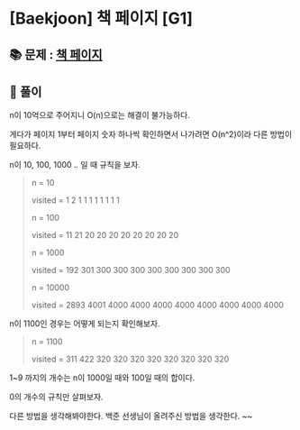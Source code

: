 # [Baekjoon] 책 페이지 [G1]

## 📚 문제 : [책 페이지](https://www.acmicpc.net/problem/1019)

## 📖 풀이

n이 10억으로 주어지니 O(n)으로는 해결이 불가능하다.

게다가 페이지 1부터 페이지 숫자 하나씩 확인하면서 나가려면 O(n^2)이라 다른 방법이 필요하다.

n이 10, 100, 1000 .. 일 때 규칙을 보자.

>n = 10
>
>visited = 1 2 1 1 1 1 1 1 1 1
>
>n = 100
>
>visited = 11 21 20 20 20 20 20 20 20 20
>
>n = 1000
>
>visited = 192 301 300 300 300 300 300 300 300 300
>
>n = 10000
>
>visited = 2893 4001 4000 4000 4000 4000 4000 4000 4000 4000



n이 1100인 경우는 어떻게 되는지 확인해보자.

>n = 1100
>
>visited = 311 422 320 320 320 320 320 320 320 320

1~9 까지의 개수는 n이 1000일 때와 100일 때의 합이다.

0의 개수의 규칙만 살펴보자.

다른 방법을 생각해봐야한다.
백준 선생님이 올려주신 방법을 생각한다.
~~